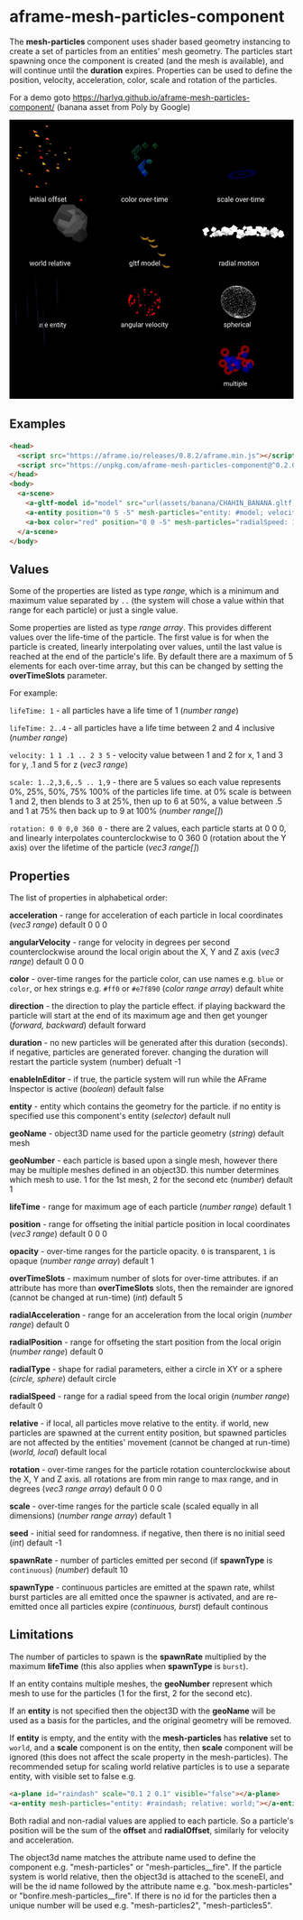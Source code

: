 # aframe-mesh-particles-component

The **mesh-particles** component uses shader based geometry instancing to create a set of particles from an entities' mesh geometry.  The particles start spawning once the component is created (and the mesh is available), and will continue until the **duration** expires. Properties can be used to define the position, velocity, acceleration, color, scale and rotation of the particles.

For a demo goto https://harlyq.github.io/aframe-mesh-particles-component/ (banana asset from Poly by Google)

![Screenshot](assets/screenshot.jpg)

## Examples
```html
<head>
  <script src="https://aframe.io/releases/0.8.2/aframe.min.js"></script>
  <script src="https://unpkg.com/aframe-mesh-particles-component@^0.2.0/aframe-mesh-particles-component.js"></script>
</head>
<body>
  <a-scene>
    <a-gltf-model id="model" src="url(assets/banana/CHAHIN_BANANA.gltf)" scale="0.5 0.5 0.5" visible="false"></a-gltf-model>
    <a-entity position="0 5 -5" mesh-particles="entity: #model; velocity: .1 1 .1; acceleration: 0 -1 0..0 -2 0"></a-entity>
    <a-box color="red" position="0 0 -5" mesh-particles="radialSpeed: 1..2"></a-box>
  </a-scene>
</body>
```

## Values
Some of the properties are listed as type *range*, which is a minimum and maximum value separated by `..` (the system will chose a value within that range for each particle) or just a single value.

Some properties are listed as type *range array*. This provides different values over the life-time of the particle.  The first value is for when the particle is created, linearly interpolating over values, until the last value is reached at the end of the particle's life.  By default there are a maximum of 5 elements for each over-time array, but this can be changed by setting the **overTimeSlots** parameter.

For example:

`lifeTime: 1` - all particles have a life time of 1 (*number range*)

`lifeTime: 2..4` - all particles have a life time between 2 and 4 inclusive (*number range*)

`velocity: 1 1 .1 .. 2 3 5` - velocity value between 1 and 2 for x, 1 and 3 for y, .1 and 5 for z (*vec3 range*)

`scale: 1..2,3,6,.5 .. 1,9` - there are 5 values so each value represents 0%, 25%, 50%, 75% 100% of the particles life time. at 0% scale is between 1 and 2, then blends to 3 at 25%, then up to 6 at 50%, a value between .5 and 1 at 75% then back up to 9 at 100% (*number range[]*)

`rotation: 0 0 0,0 360 0` - there are 2 values, each particle starts at 0 0 0, and linearly interpolates counterclockwise to 0 360 0 (rotation about the Y axis) over the lifetime of the particle (*vec3 range[]*)

## Properties
The list of properties in alphabetical order:

**acceleration** - range for acceleration of each particle in local coordinates (*vec3 range*) default 0 0 0

**angularVelocity** - range for velocity in degrees per second counterclockwise around the local origin about the X, Y and Z axis (*vec3 range*) default 0 0 0

**color** - over-time ranges for the particle color, can use names e.g. `blue` or `color`, or hex strings e.g. `#ff0` or `#e7f890` (*color range array*) default white

**direction** - the direction to play the particle effect. if playing backward the particle will start at the end of its maximum age and then get younger (*forward, backward*) default forward

**duration** - no new particles will be generated after this duration (seconds). if negative, particles are generated forever. changing the duration will restart the particle system (number) defualt -1

**enableInEditor** - if true, the particle system will run while the AFrame Inspector is active (*boolean*) default false

**entity** - entity which contains the geometry for the particle. if no entity is specified use this component's entity (*selector*) default null

**geoName** - object3D name used for the particle geometry (*string*) default mesh

**geoNumber** - each particle is based upon a single mesh, however there may be multiple meshes defined in an object3D. this number determines which mesh to use. 1 for the 1st mesh, 2 for the second etc (*number*) default 1

**lifeTime** - range for maximum age of each particle (*number range*) default 1

**position** - range for offseting the initial particle position in local coordinates (*vec3 range*) default 0 0 0

**opacity** - over-time ranges for the particle opacity. `0` is transparent, `1` is opaque (*number range array*) default 1

**overTimeSlots** - maximum number of slots for over-time attributes. if an attribute has more than **overTimeSlots** slots, then the remainder are ignored (cannot be changed at run-time) (*int*) default 5

**radialAcceleration** - range for an acceleration from the local origin (*number range*) default 0

**radialPosition** - range for offseting the start position from the local origin (*number range*) default 0

**radialType** - shape for radial parameters, either a circle in XY or a sphere (*circle, sphere*) default circle

**radialSpeed** - range for a radial speed from the local origin (*number range*) default 0

**relative** - if local, all particles move relative to the entity. if world, new particles are spawned at the current entity position, but spawned particles are not affected by the entities' movement (cannot be changed at run-time) (*world, local*) default local

**rotation** - over-time ranges for the particle rotation counterclockwise about the X, Y and Z axis. all rotations are from min range to max range, and in degrees (*vec3 range array*) default 0 0 0

**scale** - over-time ranges for the particle scale (scaled equally in all dimensions) (*number range array*) default 1

**seed** - initial seed for randomness. if negative, then there is no initial seed (*int*) default -1

**spawnRate** - number of particles emitted per second (if **spawnType** is `continuous`) (*number*) default 10

**spawnType** - continuous particles are emitted at the spawn rate, whilst burst particles are all emitted once the spawner is activated, and are re-emitted once all particles expire (*continuous, burst*) default continous

## Limitations

The number of particles to spawn is the **spawnRate** multiplied by the maximum **lifeTime** (this also applies when **spawnType** is `burst`).

If an entity contains multiple meshes, the **geoNumber** represent which mesh to use for the particles (1 for the first, 2 for the second etc).

If an **entity** is not specified then the object3D with the **geoName** will be used as a basis for the particles, and the original geometry will be removed.

If **entity** is empty, and the entity with the **mesh-particles** has **relative** set to `world`, and a **scale** component is on the entity, then **scale** component will be ignored (this does not affect the scale property in the mesh-particles).  The recommended setup for scaling world relative particles is to use a separate entity, with visible set to false e.g.
```html
<a-plane id="raindash" scale="0.1 2 0.1" visible="false"></a-plane>
<a-entity mesh-particles="entity: #raindash; relative: world;"></a-entity>
```

Both radial and non-radial values are applied to each particle. So a particle's position will be the sum of the **offset** and **radialOffset**, similarly for velocity and acceleration.

The object3d name matches the attribute name used to define the component e.g. "mesh-particles" or "mesh-particles__fire".  If the particle system is world relative, then the object3d is attached to the sceneEl, and will
be the id name followed by the attribute name e.g. "box.mesh-particles" or "bonfire.mesh-particles__fire".  If there is no id for the particles then a unique number will be used e.g. "mesh-particles2", "mesh-particles5".
